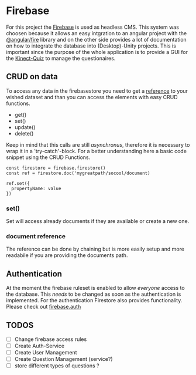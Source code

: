 # Firebase
For this project the [Firebase]() is used as headless CMS. This system was choosen because it allows an easy intgration to an angular project with the [@angular/fire](https://github.com/angular/angularfire) library and on the other side provides a lot of documentation on how to integrate the database into (Desktop)-Unity projects. This is important since the purpose of the whole application is to provide a GUI for the [Kinect-Quiz]() to manage the questionaires.

## CRUD on data
To access any data in the firebasestore you need to get a [reference](https://firebase.google.com/docs/reference/js/firebase.database.Reference?authuser=0) to your wished dataset and than you can access the elements with easy CRUD functions.

- get()
- set()
- update()
- delete()

Keep in mind that this calls are still *asynchronus*, therefore it is necessary to wrap it in a 'try-catch'-block. For a better understanding here a basic code snippet using the CRUD Functions.

```
const firestore = firebase.firestore()
const ref = firestore.doc('mygreatpath/socool/document)

ref.set({
  propertyName: value
})

```

### set()
 Set will access already documents if they are available or create a new one.

### document reference
The reference can be done by chaining but is more easily setup and more readabile if you are providing the documents path.


## Authentication
At the moment the firebase ruleset is enabled to allow *everyone* access to the database. This *needs* to be changed as soon as the authentication is implemented. For the authentication Firestore also provides functionality. Please check out [firebase.auth](https://firebase.google.com/docs/reference/js/firebase.auth?authuser=0)

## TODOS
- [ ] Change firebase access rules
- [ ] Create Auth-Service
- [ ] Create User Management
- [ ] Create Question Management (service?)
- [ ] store different types of questions ?